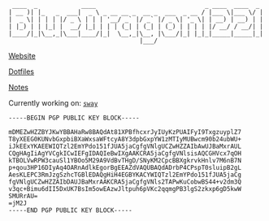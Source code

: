 
<!--
**bluedragon1221/bluedragon1221** is a ✨ _special_ ✨ repository because its `README.md` (this file) appears on your GitHub profile.
-->

```
 ____  _            ____                              _ ____  ____  _
| __ )| |_   _  ___|  _ \ _ __ __ _  __ _  ___  _ __ / |___ \|___ \/ |
|  _ \| | | | |/ _ \ | | | '__/ _` |/ _` |/ _ \| '_ \| | __) | __) | |
| |_) | | |_| |  __/ |_| | | | (_| | (_| | (_) | | | | |/ __/ / __/| |
|____/|_|\__,_|\___|____/|_|  \__,_|\__, |\___/|_| |_|_|_____|_____|_|
                                    |___/
```

[Website](https://bluedragon1221.github.io)

[Dotfiles](https://github.com/bluedragon1221/nixos)

[Notes](https://github.com/bluedragon1221/notes)

Currently working on: [`sway`](https://github.com/swaywm/sway)

```
-----BEGIN PGP PUBLIC KEY BLOCK-----

mDMEZwHZZBYJKwYBBAHaRw8BAQdAt81XPBfhcxrJyIUyKzPUAIFyI9TxgzuyplZ7
T8yXEEG0KUNvbGxpbiBXaWxsaWFtcyA8Y3dpbGxpYW1zMTIyMUBwcm90b24ubWU+
iJkEExYKAEEWIQTzl2EmYPdo151fJUA5jaCgfgVNlgUCZwHZZAIbAwUJBaMxrAUL
CQgHAgIiAgYVCgkICwIEFgIDAQIeBwIXgAAKCRA5jaCgfgVNlsisAQCGHVcx7qOH
kTBOLVwRPW3cauSl1YBOo5M29A9VdBvTHgD/SNyKM2CpcBBXgkrvkHnlv7M6nB7N
p+qou3HP16DIyAq4OARnAdlkEgorBgEEAZdVAQUBAQdADrbP4CPspT0sluipB2gL
AesKLEPC3RmJzgSzhcTGBlEDAQgHiH4EGBYKACYWIQTzl2EmYPdo151fJUA5jaCg
fgVNlgUCZwHZZAIbDAUJBaMxrAAKCRA5jaCgfgVNls2TAPwKuCobwBS44+v2dm3Q
v3qc+Bimu6dII5DxUK7BsIm5owEAzwJltpuh6pVKc2qqmgPB3lgS2zkxp6gD5kwW
SMURrAU=
=jM2J
-----END PGP PUBLIC KEY BLOCK-----
```
